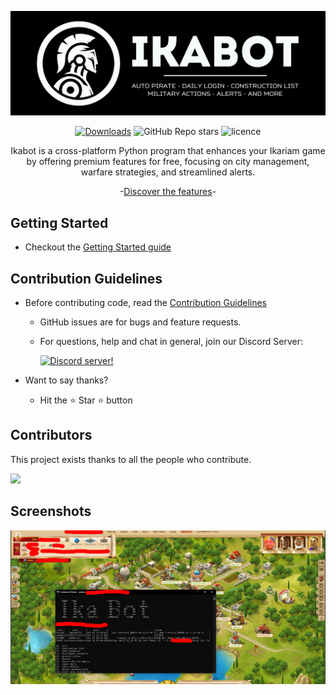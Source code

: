 <div align="center">

![Ikabot Banner](assets/banner.png)

[![Downloads](https://static.pepy.tech/badge/ikabot)](https://pepy.tech/project/ikabot) ![GitHub Repo stars](https://img.shields.io/github/stars/Ikabot-Collective/ikabot?style=flat) ![licence](https://img.shields.io/github/license/Ikabot-Collective/ikabot?style=flat)

Ikabot is a cross-platform Python program that enhances your Ikariam game by offering premium features for free, focusing on city management, warfare strategies, and streamlined alerts.

-[Discover the features](https://github.com/Ikabot-Collective/ikabot/wiki/Features)- 
</div>

## Getting Started
- Checkout the [Getting Started guide](https://github.com/Ikabot-Collective/ikabot/wiki/Getting-Started)

## Contribution Guidelines

- Before contributing code, read the [Contribution Guidelines](.github/CONTRIBUTING.md)
  - GitHub issues are for bugs and feature requests.
  - For questions, help and chat in general, join our Discord Server:

     [![Discord server!](https://invidget.switchblade.xyz/3hyxPRj)](http://discord.gg/3hyxPRj)

  
- Want to say thanks?
  - Hit the :star: Star :star: button

## Contributors

This project exists thanks to all the people who contribute.

<a href="https://github.com/Ikabot-Collective/ikabot/graphs/contributors">
  <img src="https://contrib.rocks/image?repo=Ikabot-Collective/ikabot" />
</a>

## Screenshots

![Ikabot Screenshot](assets/screenshot-1.jpg)
